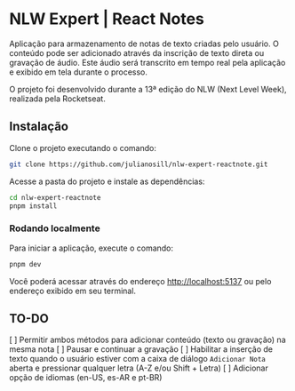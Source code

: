 # NLW Expert | React Notes

Aplicação para armazenamento de notas de texto criadas pelo usuário. O conteúdo pode ser adicionado através da inscrição de texto direta ou gravação de áudio. Este áudio será transcrito em tempo real pela aplicação e exibido em tela durante o processo.

O projeto foi desenvolvido durante a 13ª edição do NLW (Next Level Week), realizada pela Rocketseat.


## Instalação

Clone o projeto executando o comando:

```sh
git clone https://github.com/julianosill/nlw-expert-reactnote.git
```

Acesse a pasta do projeto e instale as dependências:

```sh
cd nlw-expert-reactnote
pnpm install
```

### Rodando localmente

Para iniciar a aplicação, execute o comando:

```sh
pnpm dev
```

Você poderá acessar através do endereço [http://localhost:5137](http://localhost:5137) ou pelo endereço exibido em seu terminal.


## TO-DO

[ ] Permitir ambos métodos para adicionar conteúdo (texto ou gravação) na mesma nota
[ ] Pausar e continuar a gravação
[ ] Habilitar a inserção de texto quando o usuário estiver com a caixa de diálogo `Adicionar Nota` aberta e pressionar qualquer letra (A-Z e/ou Shift + Letra)
[ ] Adicionar opção de idiomas (en-US, es-AR e pt-BR)